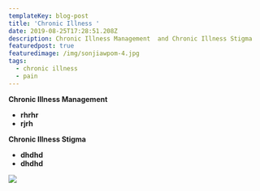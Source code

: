 ```yaml
---
templateKey: blog-post
title: 'Chronic Illness '
date: 2019-08-25T17:28:51.208Z
description: Chronic Illness Management  and Chronic Illness Stigma
featuredpost: true
featuredimage: /img/sonjiawpom-4.jpg
tags:
  - chronic illness
  - pain
---
```

**Chronic Illness Management**

* **rhrhr**
* **rjrh**

**Chronic Illness Stigma**

* **dhdhd**
* **dhdhd**

![](/img/pom-2.jpg)
